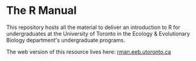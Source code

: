 # The R Manual

This repository hosts all the material to deliver an introduction to R for undergraduates at the University of Toronto in the Ecology & Evolutionary Biology department's undergraduate programs. 

The web version of this resource lives here: [rman.eeb.utoronto.ca](http://rman.eeb.utoronto.ca/#)
